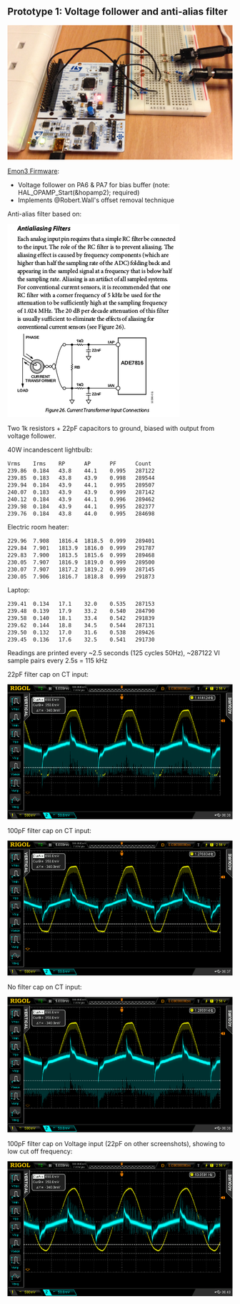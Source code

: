 ## Prototype 1: Voltage follower and anti-alias filter

![prototype1.JPG](../images/prototype1.JPG)

[Emon3 Firmware](https://github.com/TrystanLea/STM32Dev/tree/master/Emon3):

- Voltage follower on PA6 & PA7 for bias buffer (note: HAL_OPAMP_Start(&hopamp2); required)
- Implements @Robert.Wall's offset removal technique

Anti-alias filter based on: 

![antialias.png](../images/antialias.png)

Two 1k resistors + 22pF capacitors to ground, biased with output from voltage follower.

40W incandescent lightbulb:

    Vrms    Irms    RP      AP      PF      Count
    239.86  0.184   43.8    44.1    0.995   287122
    239.85  0.183   43.8    43.9    0.998   289544
    239.94  0.184   43.9    44.1    0.995   289507
    240.07  0.183   43.9    43.9    0.999   287142
    240.12  0.184   43.9    44.1    0.996   289462
    239.98  0.184   43.9    44.1    0.995   282377
    239.76  0.184   43.8    44.0    0.995   284698
    
Electric room heater:

    229.96  7.908   1816.4  1818.5  0.999   289401
    229.84  7.901   1813.9  1816.0  0.999   291787
    229.83  7.900   1813.5  1815.6  0.999   289468
    230.05  7.907   1816.9  1819.0  0.999   289500
    230.07  7.907   1817.2  1819.2  0.999   287145
    230.05  7.906   1816.7  1818.8  0.999   291873
    
Laptop:

    239.41  0.134   17.1    32.0    0.535   287153
    239.48  0.139   17.9    33.2    0.540   284790
    239.58  0.140   18.1    33.4    0.542   291839
    239.62  0.144   18.8    34.5    0.544   287131
    239.50  0.132   17.0    31.6    0.538   289426
    239.45  0.136   17.6    32.5    0.541   291730

Readings are printed every ~2.5 seconds (125 cycles 50Hz), ~287122 VI sample pairs every 2.5s = 115 kHz

22pF filter cap on CT input:

![22pfCT.png](../images/DS/22pfCT.png)

100pF filter cap on CT input:

![100pfCT.png](../images/DS/100pfCT.png)

No filter cap on CT input:

![nocapCT.png](../images/DS/nocapCT.png)

100pF filter cap on Voltage input (22pF on other screenshots), showing to low cut off frequency:

![100pfV.png](../images/DS/100pfV.png)

